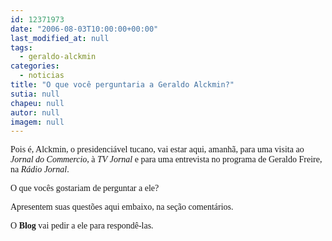 ```yaml
---
id: 12371973
date: "2006-08-03T10:00:00+00:00"
last_modified_at: null
tags:
  - geraldo-alckmin
categories:
  - noticias
title: "O que você perguntaria a Geraldo Alckmin?"
sutia: null
chapeu: null
autor: null
imagem: null
---
```

<p><P><FONT face=Verdana>Pois é, Alckmin, o presidenciável tucano, vai estar aqui, amanhã, para uma visita ao <EM>Jornal do Commercio</EM>, à <EM>TV Jornal</EM> e para uma entrevista no programa de Geraldo Freire, na <EM>Rádio Jornal</EM>.</FONT></P></p>
<p><P><FONT face=Verdana>O que vocês gostariam de perguntar a ele? </FONT></P></p>
<p><P><FONT face=Verdana>Apresentem suas questões aqui embaixo, na seção comentários.</FONT></P></p>
<p><P><FONT face=Verdana>O <STRONG>Blog</STRONG> vai pedir a ele para respondê-las.</FONT></P> </p>
